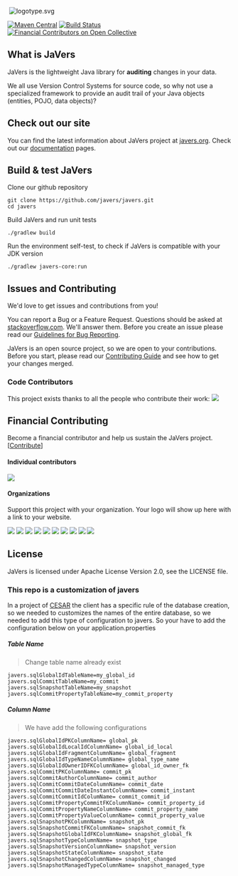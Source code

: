 ﻿﻿
![logotype.svg](https://javers.org/img/logotype.svg)

[![Maven Central](https://maven-badges.herokuapp.com/maven-central/org.javers/javers-core/badge.svg)](https://maven-badges.herokuapp.com/maven-central/org.javers/javers-core)
[![Build Status](https://travis-ci.org/javers/javers.svg?branch=master)](https://travis-ci.org/javers/javers/)
[![Financial Contributors on Open Collective](https://opencollective.com/javers/all/badge.svg?label=financial+contributors)](https://opencollective.com/javers)

## What is JaVers

JaVers is the lightweight Java library for **auditing** changes in your data.

We all use Version Control Systems for source code,
so why not use a specialized framework to provide
an audit trail of your Java objects (entities, POJO, data objects)?

## Check out our site
You can find the latest information about JaVers project at [javers.org](http://javers.org).
Check out our [documentation](http://javers.org/documentation)</a> pages.

## Build & test JaVers
Clone our github repository

```
git clone https://github.com/javers/javers.git
cd javers
```

Build JaVers and run unit tests

```
./gradlew build
```

Run the environment self-test, to check if JaVers is compatible with your JDK version

```
./gradlew javers-core:run
```

## Issues and Contributing
We'd love to get issues and contributions from you!

You can report a Bug or a Feature Request.
Questions should be asked at [stackoverflow.com](http://stackoverflow.com/questions/tagged/javers?sort=newest).
We'll answer them.
Before you create an issue please read our
[Guidelines for Bug Reporting](CONTRIBUTING.md#guidelines-for-bug-reporting).

JaVers is an open source project, so we are open to your contributions.
Before you start, please read our
[Contributing Guide](CONTRIBUTING.md#guidelines-for-contributors) and see how to get your changes merged.

### Code Contributors

This project exists thanks to all the people who contribute their work:
<a href="https://github.com/javers/javers/graphs/contributors"><img src="https://opencollective.com/javers/contributors.svg?width=890&button=false" /></a>

## Financial Contributing

Become a financial contributor and help us sustain the 
JaVers project.
[[Contribute](https://opencollective.com/javers/contribute)]

#### Individual contributors

<a href="https://opencollective.com/javers">
<img src="https://opencollective.com/javers/individuals.svg?width=890">
</a>

#### Organizations

Support this project with your organization.
Your logo will show up here with a link to your website.

<a href="https://opencollective.com/javers/organization/0/website"><img src="https://opencollective.com/javers/organization/0/avatar.svg"></a>
<a href="https://opencollective.com/javers/organization/1/website"><img src="https://opencollective.com/javers/organization/1/avatar.svg"></a>
<a href="https://opencollective.com/javers/organization/2/website"><img src="https://opencollective.com/javers/organization/2/avatar.svg"></a>
<a href="https://opencollective.com/javers/organization/3/website"><img src="https://opencollective.com/javers/organization/3/avatar.svg"></a>
<a href="https://opencollective.com/javers/organization/4/website"><img src="https://opencollective.com/javers/organization/4/avatar.svg"></a>
<a href="https://opencollective.com/javers/organization/5/website"><img src="https://opencollective.com/javers/organization/5/avatar.svg"></a>
<a href="https://opencollective.com/javers/organization/6/website"><img src="https://opencollective.com/javers/organization/6/avatar.svg"></a>
<a href="https://opencollective.com/javers/organization/7/website"><img src="https://opencollective.com/javers/organization/7/avatar.svg"></a>
<a href="https://opencollective.com/javers/organization/8/website"><img src="https://opencollective.com/javers/organization/8/avatar.svg"></a>
<a href="https://opencollective.com/javers/organization/9/website"><img src="https://opencollective.com/javers/organization/9/avatar.svg"></a>

## License
JaVers is licensed under Apache License Version 2.0, see the LICENSE file.



### This repo is a customization of javers 
In a project of [CESAR](https://www.cesar.org.br/) the client has a specific rule of the database creation, so we needed to customizes the names of the entire database, so we needed to add this type of configuration to javers. So your have to add the configuration below on your application.properties

##### Table Name
> Change table name already exist
```
javers.sqlGlobalIdTableName=my_global_id
javers.sqlCommitTableName=my_commit
javers.sqlSnapshotTableName=my_snapshot
javers.sqlCommitPropertyTableName=my_commit_property
```
##### Column Name
> We have add the following configurations
```
javers.sqlGlobalIdPKColumnName= global_pk
javers.sqlGlobalIdLocalIdColumnName= global_id_local
javers.sqlGlobalIdFragmentColumnName= global_fragment
javers.sqlGlobalIdTypeNameColumnName= global_type_name
javers.sqlGlobalIdOwnerIDFKColumnName= global_id_owner_fk
javers.sqlCommitPKColumnName= commit_pk
javers.sqlCommitAuthorColumnName= commit_author
javers.sqlCommitCommitDateColumnName= commit_date
javers.sqlCommitCommitDateInstantColumnName= commit_instant
javers.sqlCommitCommitIdColumName= commit_commit_id
javers.sqlCommitPropertyCommitFKColumnName= commit_property_id
javers.sqlCommitPropertyNameColumnName= commit_property_name
javers.sqlCommitPropertyValueColumnName= commit_property_value
javers.sqlSnapshotPKColumnName= snapshot_pk
javers.sqlSnapshotCommitFKColumnName= snapshot_commit_fk
javers.sqlSnapshotGlobalIdFKColumnName= snapshot_global_fk
javers.sqlSnapshotTypeColumnName= snapshot_type
javers.sqlSnapshotVersionColumnName= snapshot_version
javers.sqlSnapshotStateColumnName= snapshot_state
javers.sqlSnapshotChangedColumnName= snapshot_changed
javers.sqlSnapshotManagedTypeColumnName= snapshot_managed_type
```